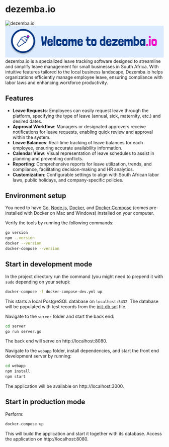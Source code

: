 # dezemba.io

![dezemba.io]("./webapp/src/assets/svg/Readme-banner.svg?sanitize=true")
<img src="./webapp/src/assets/svg/Readme-banner.svg?sanitize=true">
dezemba.io is a specialized leave tracking software designed to streamline and simplify leave management for small businesses in South Africa. With intuitive features tailored to the local business landscape, Dezemba.io helps organizations efficiently manage employee leave, ensuring compliance with labor laws and enhancing workforce productivity.

## Features

- **Leave Requests**: Employees can easily request leave through the platform, specifying the type of leave (annual, sick, maternity, etc.) and desired dates.
- **Approval Workflow**: Managers or designated approvers receive notifications for leave requests, enabling quick review and approval within the system.
- **Leave Balances**: Real-time tracking of leave balances for each employee, ensuring accurate availability information.
- **Calendar View**: Visual representation of leave schedules to assist in planning and preventing conflicts.
- **Reporting**: Comprehensive reports for leave utilization, trends, and compliance, facilitating decision-making and HR analytics.
- **Customization**: Configurable settings to align with South African labor laws, public holidays, and company-specific policies.

## Environment setup

You need to have [Go](https://golang.org/),
[Node.js](https://nodejs.org/),
[Docker](https://www.docker.com/), and
[Docker Compose](https://docs.docker.com/compose/)
(comes pre-installed with Docker on Mac and Windows)
installed on your computer.

Verify the tools by running the following commands:

```sh
go version
npm --version
docker --version
docker-compose --version
```

## Start in development mode

In the project directory run the command (you might
need to prepend it with `sudo` depending on your setup):

```sh
docker-compose -f docker-compose-dev.yml up
```

This starts a local PostgreSQL database on `localhost:5432`.
The database will be populated with test records from the
[init-db.sql](init-db.sql) file.

Navigate to the `server` folder and start the back end:

```sh
cd server
go run server.go
```

The back end will serve on http://localhost:8080.

Navigate to the `webapp` folder, install dependencies,
and start the front end development server by running:

```sh
cd webapp
npm install
npm start
```

The application will be available on http://localhost:3000.

## Start in production mode

Perform:

```sh
docker-compose up
```

This will build the application and start it together with
its database. Access the application on http://localhost:8080.
